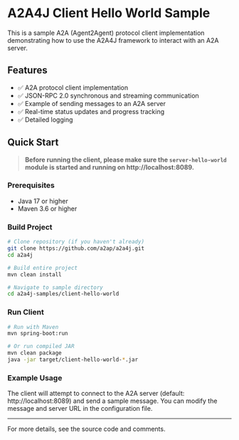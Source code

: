 # A2A4J Client Hello World Sample

This is a sample A2A (Agent2Agent) protocol client implementation demonstrating how to use the A2A4J framework to interact with an A2A server.

## Features

- ✅ A2A protocol client implementation
- ✅ JSON-RPC 2.0 synchronous and streaming communication
- ✅ Example of sending messages to an A2A server
- ✅ Real-time status updates and progress tracking
- ✅ Detailed logging

## Quick Start

> **Before running the client, please make sure the `server-hello-world` module is started and running on http://localhost:8089.**

### Prerequisites

- Java 17 or higher
- Maven 3.6 or higher

### Build Project

```bash
# Clone repository (if you haven't already)
git clone https://github.com/a2ap/a2a4j.git
cd a2a4j

# Build entire project
mvn clean install

# Navigate to sample directory
cd a2a4j-samples/client-hello-world
```

### Run Client

```bash
# Run with Maven
mvn spring-boot:run

# Or run compiled JAR
mvn clean package
java -jar target/client-hello-world-*.jar
```

### Example Usage

The client will attempt to connect to the A2A server (default: http://localhost:8089) and send a sample message. You can modify the message and server URL in the configuration file.

---

For more details, see the source code and comments.
